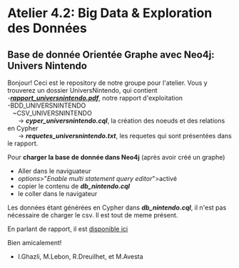 # Atelier 4.2: Big Data & Exploration des Données
## Base de donnée Orientée Graphe avec Neo4j: Univers Nintendo

Bonjour!
Ceci est le repository de notre groupe pour l'atelier. Vous y trouverez un dossier UniversNintendo, qui contient<br/>
-**_[rapport_universnintendo.pdf](https://github.com/avmolaei/db_nintendo/blob/master/Nintendo%20DB.pdf)_**, notre rapport d'exploitation<br/>
-BDD_UNIVERSNINTENDO<br/>
&nbsp;&nbsp;&nbsp;~CSV_UNIVERSNINTENDO   <br/>
&nbsp;&nbsp;&nbsp;&nbsp;&nbsp;&nbsp;-> **_cyper_universnintendo.cql_**, la création des noeuds et des relations en Cypher<br/>
&nbsp;&nbsp;&nbsp;&nbsp;&nbsp;&nbsp;-> **_requetes_universnintendo.txt_**, les requetes qui sont présentées dans le rapport.<br/>

Pour **charger la base de donnée dans Neo4j** (après avoir créé un graphe)
- Aller dans le naviguateur
- _options_>"_Enable multi statement query editor_">activé
- copier le contenu de **_db_nintendo.cql_**
- le coller dans le navigateur

Les données étant générées en Cypher dans **_db_nintendo.cql_**, il n'est pas nécessaire de charger le csv. Il est tout de meme présent.

En parlant de rapport, il est [disponible ici](https://github.com/avmolaei/db_nintendo/blob/master/Nintendo%20DB.pdf)

Bien amicalement!
- I.Ghazli, M.Lebon, R.Dreuilhet, et M.Avesta

